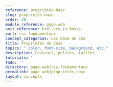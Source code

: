 ```yaml
---
reference: propriétés-base
slug: propriétés-base
order: 28
module_reference: page-web
unit_reference: html-css-js-bases
part: css-fondamentaux
concept_categories: Les base de CSS
title: Propriétés de base
topics: " color, font-size, background, etc."
description: Couleurs, polices, tailles
tutorials: ''
Todo: ''
directory: page-web/css-fondamentaux
permalink: page-web/propriétés-base
layout: concepts
---
```

